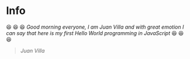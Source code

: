 # Info
:satisfied: :satisfied: :satisfied: *Good morning everyone, I am Juan Villa and with great emotion I can say that here is my first Hello World programming in JavaScript* :satisfied: :satisfied: :satisfied:
> *Juan Villa*